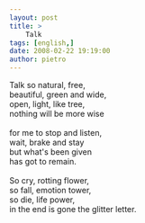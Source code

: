 ```yaml
---
layout: post
title: >
    Talk
tags: [english,]
date: 2008-02-22 19:19:00
author: pietro
---
```

Talk so natural, free,<br/>beautiful, green and wide,<br/>open, light, like tree,<br/>nothing will be more wise<br/><br/>for me to stop and listen,<br/>wait, brake and stay<br/>but what's been given<br/>has got to remain.<br/><br/>So cry, rotting flower,<br/>so fall, emotion tower,<br/>so die, life power,<br/>in the end is gone the glitter letter.
